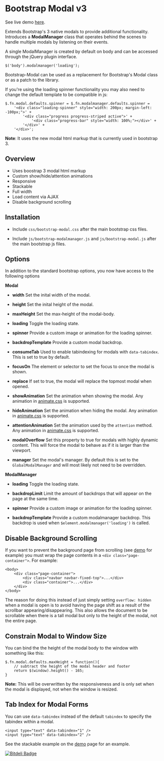 Bootstrap Modal v3
=============

See live demo [here](https://github.com/nikolasfragkos/bootstrap-modal/blob/master/index.html).

Extends Bootstrap's 3 native modals to provide additional functionality. Introduces a **ModalManager** class that operates behind the scenes to handle multiple modals by listening on their events. 

A single ModalManager is created by default on body and can be accessed through the jQuery plugin interface.

    $('body').modalmanager('loading');

Bootstrap-Modal can be used as a replacement for Bootstrap's Modal class or as a patch to the library.

If you're using the loading spinner functionality you may also need to change the default template to be compatible in js:

    $.fn.modal.defaults.spinner = $.fn.modalmanager.defaults.spinner = 
        '<div class="loading-spinner" style="width: 200px; margin-left: -100px;">' +
            '<div class="progress progress-striped active">' +
                '<div class="progress-bar" style="width: 100%;"></div>' +
            '</div>' +
        '</div>';


**Note**: It uses the new modal html markup that is currently used in bootstrap 3.

Overview
-----------

+ Uses boostrap 3 modal html markup
+ Custom show/hide/attention animations
+ Responsive
+ Stackable
+ Full width
+ Load content via AJAX
+ Disable background scrolling

Installation 
-----------
+ Include `css/bootstrap-modal.css` after the main bootstrap css files.
+ Include `js/bootstrap-modalmanager.js` and `js/bootstrap-modal.js` after the main bootstrap js files.

	<link href="css/bootstrap.css" rel="stylesheet" />
 	<link href="css/bootstrap-modal.css" rel="stylesheet" />

 	<script src="js/bootstrap.js"></script>
 	<script src="js/bootstrap-modalmanager.js"></script>
 	<script src="js/bootstrap-modal.js"></script>

Options
-----------

In addition to the standard bootstrap options, you now have access to the following options

**Modal**

+ **width**
Set the inital width of the modal.

+ **height**
Set the inital height of the modal.

+ **maxHeight**
Set the max-height of the modal-body.

+ **loading**
Toggle the loading state.

+ **spinner**
Provide a custom image or animation for the loading spinner.

+ **backdropTemplate**
Provide a custom modal backdrop.

+ **consumeTab**
Used to enable tabindexing for modals with `data-tabindex`. This is set to true by default.

+ **focusOn**
The element or selector to set the focus to once the modal is shown.

+ **replace**
If set to true, the modal will replace the topmost modal when opened.

+ **showAnimation**
Set the animation when showing the modal. Any animation in [animate.css](http://daneden.me/animate/) is supported.

+ **hideAnimation**
Set the animation when hiding the modal. Any animation in [animate.css](http://daneden.me/animate/) is supported.

+ **attentionAnimation**
Set the animation used by the `attention` method. Any animation in [animate.css](http://daneden.me/animate/) is supported.

+ **modalOverflow**
Set this property to true for modals with highly dynamic content. This will force the modal to behave as if it is larger than the viewport.

+ **manager**
Set the modal's manager. By default this is set to the `GlobalModalManager` and will most likely not need to be overridden.

**ModalManager**

+ **loading**
Toggle the loading state.

+ **backdropLimit**
Limit the amount of backdrops that will appear on the page at the same time.

+ **spinner**
Provide a custom image or animation for the loading spinner.

+ **backdropTemplate**
Provide a custom modalmanager backdrop. This backdrop is used when `$element.modalmanager('loading')` is called.

Disable Background Scrolling
-----------

If you want to prevent the background page from scrolling (see [demo](http://jschr.github.com/bootstrap-modal/) for example) you must wrap the page contents in a `<div class="page-container">`. For example:

	<body>
		<div class="page-container">
			<div class="navbar navbar-fixed-top">...</div>
			<div class="container">...</div>
		</div>
	</body>

The reason for doing this instead of just simply setting `overflow: hidden` when a modal is open is to avoid having the page shift as a result of the scrollbar appearing/disappearing. This also allows the document to be scrollable when there is a tall modal but only to the height of the modal, not the entire page.

Constrain Modal to Window Size
-----------
	
You can bind the the height of the modal body to the window with something like this:
	
    $.fn.modal.defaults.maxHeight = function(){
        // subtract the height of the modal header and footer
        return $(window).height() - 165; 
    }
	
**Note:** This will be overwritten by the responsiveness and is only set when the modal is displayed, not when the window is resized.
	
Tab Index for Modal Forms
-----------
You can use `data-tabindex` instead of the default `tabindex` to specify the tabindex within a modal.

    <input type="text" data-tabindex="1" />
    <input type="text" data-tabindex="2" />

See the stackable example on the [demo](http://jschr.github.com/bootstrap-modal/) page for an example.


	





[![Bitdeli Badge](https://d2weczhvl823v0.cloudfront.net/jschr/bootstrap-modal/trend.png)](https://bitdeli.com/free "Bitdeli Badge")

